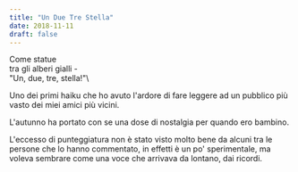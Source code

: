 ```yaml
---
title: "Un Due Tre Stella"
date: 2018-11-11
draft: false
---
```

Come statue\
tra gli alberi gialli -\
"Un, due, tre, stella!"\
<!--more-->

Uno dei primi haiku che ho avuto l'ardore di fare leggere ad un pubblico più vasto dei miei amici più vicini.

L'autunno ha portato con se una dose di nostalgia per quando ero bambino.

L'eccesso di punteggiatura non è stato visto molto bene da alcuni tra le persone che lo hanno commentato, in effetti è un po' sperimentale, ma voleva sembrare come una voce che arrivava da lontano, dai ricordi.